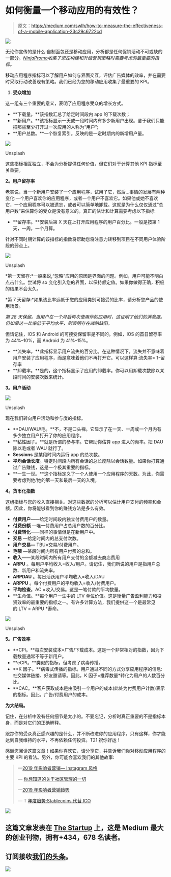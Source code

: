 # 如何衡量一个移动应用的有效性？

> 原文：<https://medium.com/swlh/how-to-measure-the-effectiveness-of-a-mobile-application-23c29c6722cd>

![](img/a00f21f83ac9e2f43632cdc8427f9957.png)

无论你宣传的是什么:自制面包还是移动应用，分析都是任何促销活动不可或缺的一部分。[*NinjaPromo*](https://ninjapromo.io)*收集了您在构建和升级营销策略时需要考虑的最重要的指标。*

移动应用程序指标可以了解用户如何与界面交互，评估广告媒体的效率，并在需要时采取行动改善现有策略。我们已经为您的移动应用收集了最重要的 KPI。

1.  **受众增加**

这一组有三个重要的意义，表明了应用程序受众的增长方式。

*   **下载量。**该指数汇总了给定时间段内 app 的下载次数；
*   **新用户。**该指标显示一天或一段时间内有多少新用户出现。鉴于我们只能把那些至少打开过一次应用的人称为“用户”;
*   **用户总数。**一个恢复索引。反映的是一定时期内的新增用户量。

![](img/42e31693bba865b7febd0dac10832a87.png)

Unsplash

这些指标相互独立，不会为分析提供任何价值，但它们对于计算其他 KPI 指标至关重要。

**2。用户留存率**

老实说，当一个新用户安装了一个应用程序，试用了它，然后…事情的发展有两种变化:一个用户喜欢你的应用程序，或者一个用户不喜欢它。如果他或她不喜欢它，一个应用程序可以被遗忘，或者可以简单地卸载。这就是为什么仅仅通过“总用户数”来估算你的受众是没有意义的。真正的估计和计算需要考虑以下指标:

*   **留存率。**安装后第 X 天在上打开应用程序的用户百分比。一般是按第 1 天，一周，一个月算。

针对不同时期计算的该指标的指数将帮助您将注意力转移到项目在不同用户体验阶段的弱点上。

![](img/e6fdf8d5309eeefa7c3b0ea28500cfa6.png)

Unsplash

*第一天留存:*一般来说,“忽略”应用的原因是界面的问题。例如，用户可能不明白点击什么。尝试将 so 变化引入您的界面，以保持额定值。如果你做得正确，积极的结果不会太久。

*第 7 天留存:*如果该比率远低于您的应用类别可接受的比率，请分析您产品的使用场景。

*第 28 天保留。当用户在一个月后再次使用你的应用时，这证明了他们的满意度。但如果这一比率低于平均水平，则表明存在战略缺陷。*

但请记住，IOS 和 Android 的可接受保留率是不同的。例如，IOS 的首日留存率为 44%–10%，而 Android 为 41%–15%。

*   **流失率。**此指标显示用户流失的百分比。在这种情况下，流失并不意味着用户安装了应用程序，而是意味着他们不再打开它。可以这样算:流失率= 1-留存率
*   **卸载率。**是的，这个指标显示了应用的卸载率。你可以用卸载次数除以某段时间的安装次数来统计。

**3。用户活动**

![](img/5b095bd25c72010af4fd1d76e1c3785d.png)

Unsplash

现在我们转向用户活动和参与度的指标。

*   **DAU/WAU/毛。**不，不是口头禅。它显示了在一天、一周或一个月内有多少独立用户打开了你的应用程序。
*   **粘性因子。**就是所谓的参与率。它帮助你估算 app 进入的频率。把 DAU 除以毛或者 WAU 就行了。
*   **Sessions** 是某段时间内运行 app 的总次数。
*   **平均会话长度**。特定时间段内所有会话的总长度除以会话数量。如果你打算通过广告赚钱，这是一个极其重要的指标。
*   **一生一世。**这个指标定义了一个人使用一个应用程序的天数。为此，你需要考虑到他/她的第一天和最后一天的入境。

**4。货币化指数**

这组指标与您的收入直接相关。对这些数据的分析可以估计用户支付的频率和金额。因此，你将能够看到你的赚钱方法是多么有效。

*   **付费用户**——给定时间段内独立付费用户的数量。
*   **付费份额** —唯一付费用户占总用户数的百分比。
*   **付费转化**——同样的事情但是在新用户中。
*   **交易** —给定时间内的总支付次数。
*   **用户交易—** TBU=交易/付费用户。
*   **毛额** —某段时间内所有用户付费的总和。
*   **收入**——某段时间内所有用户支付的金额减去商店费用
*   **ARPU** 。每用户平均收入=收入/用户。请记住，我们所说的用户是指用户总数、新用户和流失率。
*   **ARPDAU** 。每日活跃用户平均收入=收入/DAU
*   **ARPPU** 。每个付费用户的平均收入=收入/付费用户。
*   **平均检查**。AC =收入/交易。这是一笔付款的平均数量。
*   **生命值。**每个用户一生中的 LTV 单位价值。这是衡量广告盈利能力和投资效率的最重要的指标之一。有许多计算方法，我们提供这一个是最常见的:LTV = ARPU *寿命。

![](img/849f1f7c077dfb17d05a6fdd0dcef18f.png)

Unsplash

**5。广告效率**

*   **CPI。**每次安装成本=广告/下载成本。这是一个非常相对的指数，因为下载数量通常不等于新用户。
*   **eCPI。**类似的指标，但考虑了病毒传播。
*   **K 因子。**病毒式传播的指标。用户通过不同的方式分享应用程序的信息:社交媒体链接、好友邀请等。因此，K 因子=推荐数量*转化为用户的人数百分比。
*   **CAC。**客户获取成本是由吸引一个用户的成本(此处为付费用户计数)表示的指标。因此，广告/付费用户的成本。

**为大结局。**

记住，在分析中没有任何细节是太小的。不要忘记，分析时真正重要的不是指标本身，而是对它们的正确解释。

跟踪你的受众真正感兴趣的是什么，并不断改进你的应用程序。只有这样，你才能达到自我维持的水平，不再依赖任何投资。T21 祝你好运！

感谢您阅读这篇文章！如果你喜欢它，请分享它，并告诉我们你对移动应用程序的主要 KPI 的看法。另外，你可能会喜欢我们的其他故事:

> —[2019 年影响者营销— Instagram 风格](/datadriveninvestor/influencer-marketing-2019-instagram-style-29bc6ad9f00b)
> 
> — [你想知道的关于社区管理的一切](https://hackernoon.com/how-to-move-crowds-or-all-about-community-management-27e56cceb7dc)
> 
> —[2019 年影响者营销趋势](/@NinjaPromoAgency/trends-of-influencer-marketing-for-2019-3396c0e2e000)
> 
> — T [年度趋势:Stablecoins 代替 ICO](/@NinjaPromoAgency/trend-of-the-year-stablecoins-instead-of-ico-688d28844a7a)

[![](img/308a8d84fb9b2fab43d66c117fcc4bb4.png)](https://medium.com/swlh)

## 这篇文章发表在 [The Startup](https://medium.com/swlh) 上，这是 Medium 最大的创业刊物，拥有+434，678 名读者。

## 订阅接收[我们的头条](https://growthsupply.com/the-startup-newsletter/)。

[![](img/b0164736ea17a63403e660de5dedf91a.png)](https://medium.com/swlh)